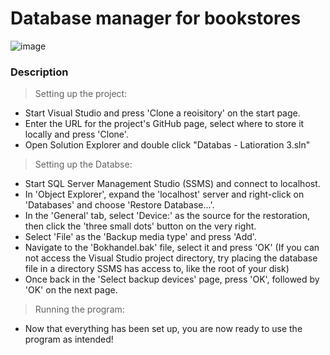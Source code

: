 #  Database manager for bookstores

![image](https://user-images.githubusercontent.com/70512727/110217776-431c2e00-7eb6-11eb-9645-30bfca286042.png)

### Description

> Setting up the project: 

- Start Visual Studio and press 'Clone a reoisitory' on the start page.
- Enter the URL for the project's GitHub page, select where to store it locally and press 'Clone'.
- Open Solution Explorer and double click "Databas - Latioration 3.sln"

> Setting up the Databse:
- Start SQL Server Management Studio (SSMS) and connect to localhost.
- In 'Object Explorer', expand the 'localhost' server and right-click on 'Databases' and choose 'Restore Database...'.
- In the 'General' tab, select 'Device:' as the source for the restoration, then click the 'three small dots' button on the very right.
- Select 'File' as the 'Backup media type' and press 'Add'.
- Navigate to the 'Bokhandel.bak' file, select it and press 'OK' 
  (If you can not access the Visual Studio project directory, try placing the database file in a directory SSMS has access to, like the root of your disk)
- Once back in the 'Select backup devices' page, press 'OK', followed by 'OK' on the next page.

> Running the program:
- Now that everything has been set up, you are now ready to use the program as intended!
